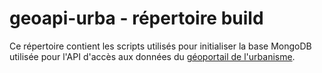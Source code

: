 # geoapi-urba - répertoire build

Ce répertoire contient les scripts utilisés pour initialiser la base MongoDB utilisée pour l'API d'accès aux données
du [géoportail de l'urbanisme](https://www.geoportail-urbanisme.gouv.fr/).    


